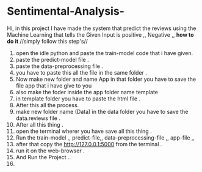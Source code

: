 # Sentimental-Analysis-
Hi, in this project I have made the system that predict the reviews using the Machine Learning that tells the Given Input is positive ,, Negative ,, 
**how to do it** 
//simply follow this step's// 
1. open the idle python and paste the train-model code that i have given.
2. paste the predict-model file .
3. paste the data-preprocessing file .
4. you have to paste this all the file in the same folder .
5. Now make new folder and name App in that folder you have to save the file app that i have give to you
6. also make the foder inside the app folder name template
7. in template folder you have to paste the html file .
8. After this all the process.
9. make new folder name (Data) in the data folder you have to save the data.reviews file .
10. After all this thing .
11. open the terminal  wherer you have save all this thing .
12. Run the train-model ,, predict-file,, data-preprocessing-file ,, app-file ,,
13. after that copy the  http://127.0.0.1:5000  from the terminal .
14. run it on the web-browser .
15. And Run the Project ..
16. 
